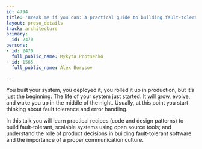 ```yaml
---
id: 4794
title: 'Break me if you can: A practical guide to building fault-tolerant systems'
layout: preso_details
track: architecture
primary:
  id: 2470
persons:
- id: 2470
  full_public_name: Mykyta Protsenko
- id: 1565
  full_public_name: Alex Borysov

---
```

You built your system, you deployed it, you rolled it up in production, but it’s just the beginning. The life of your system just started. It will grow, evolve, and wake you up in the middle of the night. Usually, at this point you start thinking about fault tolerance and error handling. 

In this talk you will learn practical recipes (code and design patterns) to build fault-tolerant, scalable systems using open source tools; and understand the role of product decisions in building fault-tolerant software and the importance of a proper communication culture.
